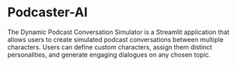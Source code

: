 # Podcaster-AI
The Dynamic Podcast Conversation Simulator is a Streamlit application that allows users to create simulated podcast conversations between multiple characters. Users can define custom characters, assign them distinct personalities, and generate engaging dialogues on any chosen topic.
